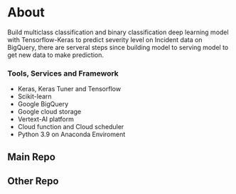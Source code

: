 # About
Build multiclass classification and binary classification deep learning model  with Tensorflow-Keras to predict severity level on Incident data on BigQuery, there are serveral steps since building model to serving model to get new data to make prediction.

### Tools, Services and Framework
- Keras, Keras Tuner and Tensorflow
- Scikit-learn
- Google BigQuery
- Google cloud storage
- Vertext-AI platform
- Cloud function and Cloud scheduler
- Python 3.9 on Anaconda Enviroment

## Main Repo





## Other Repo
